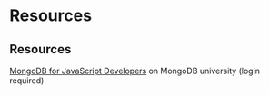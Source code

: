 # Resources

## Resources

[MongoDB for JavaScript Developers](https://university.mongodb.com/courses/M220JS/about) on MongoDB university (login required)
